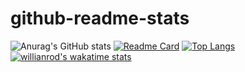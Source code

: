 # github-readme-stats
![Anurag's GitHub stats](https://github-readme-stats.vercel.app/api?username=lavprasad&show_icons=true&theme=github_dark)
[![Readme Card](https://github-readme-stats.vercel.app/api/pin/?username=lavprasad&repo=github-readme-stats)](https://github.com/lavprasad/github-readme-stats&show_owner=true)
[![Top Langs](https://github-readme-stats.vercel.app/api/top-langs/?username=lavprasad&langs_count=8)](https://github.com/lavprasad/github-readme-stats)
[![willianrod's wakatime stats](https://github-readme-stats.vercel.app/api/wakatime?username=lavprasad)](https://github.com/lavprasad/github-readme-stats)
